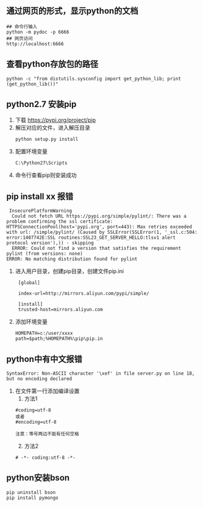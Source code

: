 ## 通过网页的形式，显示python的文档
```
## 命令行输入
python -m pydoc -p 6666
## 网页访问
http://localhost:6666
```

## 查看python存放包的路径
```
python -c "from distutils.sysconfig import get_python_lib; print (get_python_lib())"
```

## python2.7 安装pip
1. 下载 https://pypi.org/project/pip
2. 解压对应的文件，进入解压目录
   ```
   python setup.py install
   ```
3. 配置环境变量
   ```
   C:\Python27\Scripts
   ```
4. 命令行查看pip则安装成功

## pip install xx 报错
```
 InsecurePlatformWarning
  Could not fetch URL https://pypi.org/simple/pylint/: There was a problem confirming the ssl certificate: HTTPSConnectionPool(host='pypi.org', port=443): Max retries exceeded with url: /simple/pylint/ (Caused by SSLError(SSLError(1, '_ssl.c:504: error:1407742E:SSL routines:SSL23_GET_SERVER_HELLO:tlsv1 alert protocol version'),)) - skipping
  ERROR: Could not find a version that satisfies the requirement pylint (from versions: none)
ERROR: No matching distribution found for pylint
```
1. 进入用户目录，创建pip目录，创建文件pip.ini
   ```
    [global]

    index-url=http://mirrors.aliyun.com/pypi/simple/

    [install]
    trusted-host=mirrors.aliyun.com
   ```
2. 添加环境变量
   ```
   HOMEPATH=c:/user/xxxx
   path=$path;%HOMEPATH%\pip\pip.in
   ```
## python中有中文报错
```
SyntaxError: Non-ASCII character '\xef' in file server.py on line 18, but no encoding declared
```
1. 在文件第一行添加编译设置
   1. 方法1
   ```
   #coding=utf-8
   或者
   #encoding=utf-8

   注意：等号两边不能有任何空格
   ```
   2. 方法2
   ```
   # -*- coding:utf-8 -*- 
   ```
  ## python安装bson
  ```
  pip uninstall bson
  pip install pymongo
  ```
